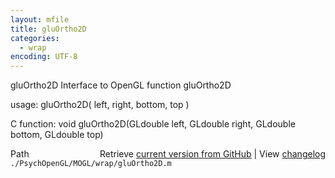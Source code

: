 ```yaml
---
layout: mfile
title: gluOrtho2D
categories:
  - wrap
encoding: UTF-8
---
```


gluOrtho2D  Interface to OpenGL function gluOrtho2D  

usage:  gluOrtho2D( left, right, bottom, top )  

C function:  void gluOrtho2D(GLdouble left, GLdouble right, GLdouble bottom, GLdouble top)  


<div class="code_header" style="text-align:right;">
  <span style="float:left;">Path&nbsp;&nbsp;</span> <span class="counter">Retrieve <a href=
  "https://raw.github.com/Psychtoolbox-3/Psychtoolbox-3/beta/./PsychOpenGL/MOGL/wrap/gluOrtho2D.m">current version from GitHub</a> | View <a href=
  "https://github.com/Psychtoolbox-3/Psychtoolbox-3/commits/beta/./PsychOpenGL/MOGL/wrap/gluOrtho2D.m">changelog</a></span>
</div>
<div class="code">
  <code>./PsychOpenGL/MOGL/wrap/gluOrtho2D.m</code>
</div>
